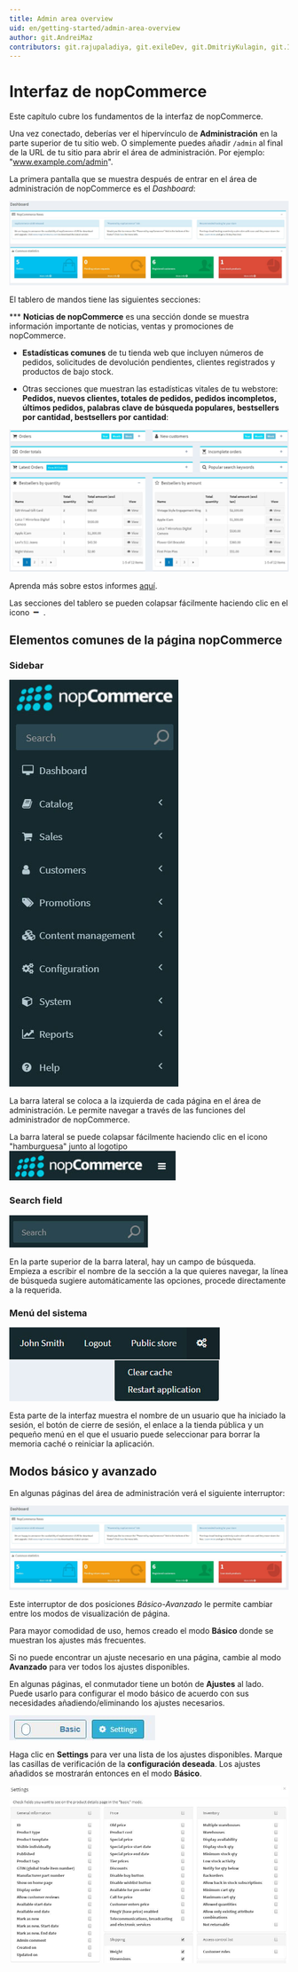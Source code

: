 ```yaml
---
title: Admin area overview
uid: en/getting-started/admin-area-overview
author: git.AndreiMaz
contributors: git.rajupaladiya, git.exileDev, git.DmitriyKulagin, git.IvanIvanIvanov, git.ivkadp
---
```


# Interfaz de nopCommerce

Este capítulo cubre los fundamentos de la interfaz de nopCommerce.

Una vez conectado, deberías ver el hipervínculo de **Administración** en la parte superior de tu sitio web. O simplemente puedes añadir `/admin` al final de la URL de tu sitio para abrir el área de administración. Por ejemplo: "www.example.com/admin".

La primera pantalla que se muestra después de entrar en el área de administración de nopCommerce es el *Dashboard*:

![dashboard](_static/admin-area-overview/dashboard.png)

El tablero de mandos tiene las siguientes secciones:

*** **Noticias de nopCommerce** es una sección donde se muestra información importante de noticias, ventas y promociones de nopCommerce.

* **Estadísticas comunes** de tu tienda web que incluyen números de pedidos, solicitudes de devolución pendientes, clientes registrados y productos de bajo stock.

* Otras secciones que muestran las estadísticas vitales de tu webstore: **Pedidos, nuevos clientes, totales de pedidos, pedidos incompletos, últimos pedidos, palabras clave de búsqueda populares, bestsellers por cantidad, bestsellers por cantidad**:

![Estadísticas](_static/admin-area-overview/stats.jpg)

Aprenda más sobre estos informes [aquí](xref:es/running-your-store/reports).

Las secciones del tablero se pueden colapsar fácilmente haciendo clic en el icono ![item](_static/admin-area-overview/item.png).

## Elementos comunes de la página nopCommerce

### Sidebar

![Sidebar](_static/admin-area-overview/sidebar.jpg)

La barra lateral se coloca a la izquierda de cada página en el área de administración. Le permite navegar a través de las funciones del administrador de nopCommerce.

La barra lateral se puede colapsar fácilmente haciendo clic en el icono "hamburguesa" junto al logotipo ![dashboard2](_static/admin-area-overview/hamburger.jpg)

### Search field

![tablero3](_static/admin-area-overview/search.jpg)

En la parte superior de la barra lateral, hay un campo de búsqueda. Empieza a escribir el nombre de la sección a la que quieres navegar, la línea de búsqueda sugiere automáticamente las opciones, procede directamente a la requerida.

### Menú del sistema

![dashboard4](_static/admin-area-overview/menu.jpg)

Esta parte de la interfaz muestra el nombre de un usuario que ha iniciado la sesión, el botón de cierre de sesión, el enlace a la tienda pública y un pequeño menú en el que el usuario puede seleccionar para borrar la memoria caché o reiniciar la aplicación.

## Modos básico y avanzado

En algunas páginas del área de administración verá el siguiente interruptor:

![dashboard5](_static/admin-area-overview/dashboard.png)

Este interruptor de dos posiciones *Básico-Avanzado* le permite cambiar entre los modos de visualización de página.

Para mayor comodidad de uso, hemos creado el modo **Básico** donde se muestran los ajustes más frecuentes.

Si no puede encontrar un ajuste necesario en una página, cambie al modo **Avanzado** para ver todos los ajustes disponibles.

En algunas páginas, el conmutador tiene un botón de **Ajustes** al lado. Puede usarlo para configurar el modo básico de acuerdo con sus necesidades añadiendo/eliminando los ajustes necesarios.

![tablero6](_static/admin-area-overview/dashboard6.png)

Haga clic en **Settings** para ver una lista de los ajustes disponibles. Marque las casillas de verificación de la **configuración deseada**. Los ajustes añadidos se mostrarán entonces en el modo **Básico**.

![tablero7](_static/admin-area-overview/dashboard7.png)
